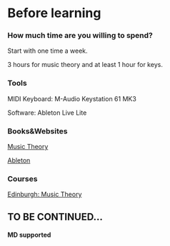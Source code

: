 # Before learning

### How much time are you willing to spend?

Start with one time a week.

3 hours for music theory and at least 1 hour for keys.


### Tools

MIDI Keyboard: M-Audio Keystation 61 MK3

Software: Ableton Live Lite


### Books&Websites 

[Music Theory](https://www.musictheory.net/)

[Ableton](https://learningmusic.ableton.com/)


### Courses

[Edinburgh: Music Theory](https://www.coursera.org/learn/edinburgh-music-theory/home/welcome)


## TO BE CONTINUED...
#### MD supported 
